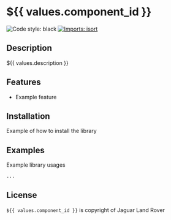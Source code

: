 # ${{ values.component_id }}

![Code style: black](https://img.shields.io/badge/code%20style-black-000000.svg)
[![Imports: isort](https://img.shields.io/badge/%20imports-isort-%231674b1?style=flat&labelColor=ef8336)](https://pycqa.github.io/isort/)

## Description

${{ values.description }}

## Features

- Example feature

## Installation

Example of how to install the library

## Examples

Example library usages

```python
...
```

## License

`${{ values.component_id }}` is copyright of Jaguar Land Rover
